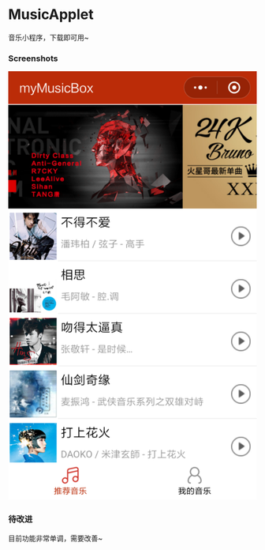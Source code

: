 # MusicApplet

音乐小程序，下载即可用~


### Screenshots

![程序主界面](./Screenshots/main.png)

### 待改进

目前功能非常单调，需要改善~